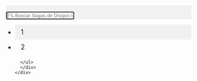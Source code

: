 <style>
.my-list {
 min-height: 100hv;
  overflow-y: auto;
}

.listado {
  border: none;
  outline: none;
  padding: 10px 16px;
  cursor: pointer;
  font-size: 18px;
}
.activeli, .listado:hover {
  background-color: #f1f1f1;
}
</style>

<link rel="stylesheet" href="https://www.w3schools.com/w3css/4/w3.css">
<script src="/script/myscript.js"></script>
<div id="Search">
    <div class="searchable">
      <div class="w3-container" style="background-color: #f1f1f1;">
      <br><input type="text" autofocus placeholder=" 🔍 Buscar Sagas de Dragon Ball Super..."/><br>   
      </div>
      <div id="myLISTADO" class="my-list ">  
         <ul class="w3-ul">
        <li class="listado searchable-item activeli" >
       1
        </li>
            <li class="listado searchable-item" >
       2
        </li>
                    
      </ul>
      </div>
    </div>
</div>
